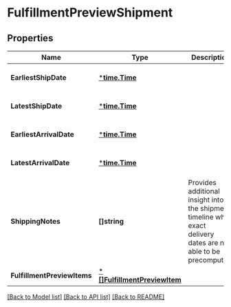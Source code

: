 # FulfillmentPreviewShipment

## Properties
Name | Type | Description | Notes
------------ | ------------- | ------------- | -------------
**EarliestShipDate** | [***time.Time**](time.Time.md) |  | [optional] [default to null]
**LatestShipDate** | [***time.Time**](time.Time.md) |  | [optional] [default to null]
**EarliestArrivalDate** | [***time.Time**](time.Time.md) |  | [optional] [default to null]
**LatestArrivalDate** | [***time.Time**](time.Time.md) |  | [optional] [default to null]
**ShippingNotes** | **[]string** | Provides additional insight into the shipment timeline when exact delivery dates are not able to be precomputed. | [optional] [default to null]
**FulfillmentPreviewItems** | [***[]FulfillmentPreviewItem**](array.md) |  | [default to null]

[[Back to Model list]](../README.md#documentation-for-models) [[Back to API list]](../README.md#documentation-for-api-endpoints) [[Back to README]](../README.md)


